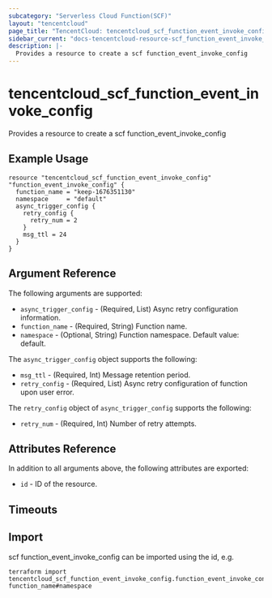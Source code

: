 ```yaml
---
subcategory: "Serverless Cloud Function(SCF)"
layout: "tencentcloud"
page_title: "TencentCloud: tencentcloud_scf_function_event_invoke_config"
sidebar_current: "docs-tencentcloud-resource-scf_function_event_invoke_config"
description: |-
  Provides a resource to create a scf function_event_invoke_config
---
```


# tencentcloud_scf_function_event_invoke_config

Provides a resource to create a scf function_event_invoke_config

## Example Usage

```hcl
resource "tencentcloud_scf_function_event_invoke_config" "function_event_invoke_config" {
  function_name = "keep-1676351130"
  namespace     = "default"
  async_trigger_config {
    retry_config {
      retry_num = 2
    }
    msg_ttl = 24
  }
}
```

## Argument Reference

The following arguments are supported:

* `async_trigger_config` - (Required, List) Async retry configuration information.
* `function_name` - (Required, String) Function name.
* `namespace` - (Optional, String) Function namespace. Default value: default.

The `async_trigger_config` object supports the following:

* `msg_ttl` - (Required, Int) Message retention period.
* `retry_config` - (Required, List) Async retry configuration of function upon user error.

The `retry_config` object of `async_trigger_config` supports the following:

* `retry_num` - (Required, Int) Number of retry attempts.

## Attributes Reference

In addition to all arguments above, the following attributes are exported:

* `id` - ID of the resource.



## Timeouts

<no value>


## Import

scf function_event_invoke_config can be imported using the id, e.g.

```
terraform import tencentcloud_scf_function_event_invoke_config.function_event_invoke_config function_name#namespace
```

